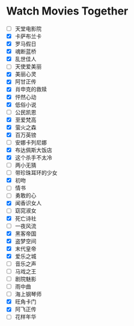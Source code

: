 # Watch Movies Together

- [ ] 天堂电影院
- [x] 卡萨布兰卡
- [x] 罗马假日
- [x] 魂断蓝桥
- [x] 乱世佳人
- [ ] 天使爱美丽
- [x] 美丽心灵
- [x] 阿甘正传
- [x] 肖申克的救赎
- [x] 怦然心动
- [x] 低俗小说
- [ ] 公民凯恩
- [x] 至爱梵高
- [x] 萤火之森
- [x] 百万英镑
- [ ] 安娜卡列尼娜
- [x] 布达佩斯大饭店
- [x] 这个杀手不太冷
- [ ] 两小无猜
- [ ] 带珍珠耳环的少女
- [x] 初吻
- [ ] 情书
- [ ] 勇敢的心
- [x] 闻香识女人
- [ ] 窈窕淑女
- [x] 死亡诗社
- [ ] 一夜风流
- [x] 黑客帝国
- [x] 盗梦空间
- [x] 末代皇帝
- [x] 爱乐之城
- [ ] 音乐之声
- [ ] 马戏之王
- [ ] 剧院魅影
- [ ] 雨中曲
- [ ] 海上钢琴师
- [x] 旺角卡门
- [x] 阿飞正传
- [ ] 花样年华
